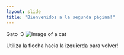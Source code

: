 ```yaml
---
layout: slide
title: "Bienvenidos a la segunda página!"
---
```

Gato :3
![Image of a cat](https://pixabay.com/es/photos/gato-pet-felino-animales-piel-6463284/)

Utiliza la flecha hacia la izquierda para volver!
